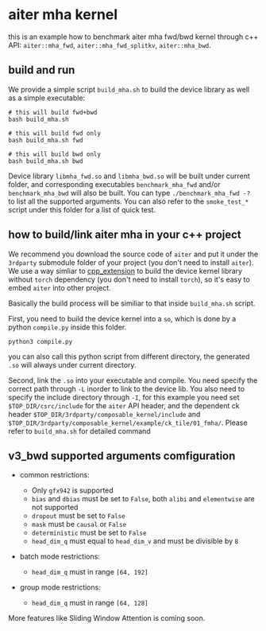 # aiter mha kernel

this is an example how to benchmark aiter mha fwd/bwd kernel through c++ API: `aiter::mha_fwd`, `aiter::mha_fwd_splitkv`, `aiter::mha_bwd`.

## build and run
We provide a simple script `build_mha.sh` to build the device library as well as a simple executable:
```
# this will build fwd+bwd
bash build_mha.sh

# this will build fwd only
bash build_mha.sh fwd

# this will build bwd only
bash build_mha.sh bwd
```
Device library `libmha_fwd.so` and `libmha_bwd.so` will be built under current folder, and corresponding executables `benchmark_mha_fwd` and/or `benchmark_mha_bwd` will also be built. You can type `./benchmark_mha_fwd -?` to list all the supported arguments. You can also refer to the `smoke_test_*` script under this folder for a list of quick test.

## how to build/link aiter mha in your c++ project
We recommend you download the source code of `aiter` and put it under the `3rdparty` submodule folder of your project (you don't need to install `aiter`). We use a way simliar to [cpp_extension](https://github.com/pytorch/pytorch/blob/main/torch/utils/cpp_extension.py) to build the device kernel library without `torch` dependency (you don't need to install `torch`), so it's easy to embed `aiter` into other project.

Basically the build process will be similiar to that inside `build_mha.sh` script.

First, you need to build the device kernel into a `so`, which is done by a python `compile.py` inside this folder.
```
python3 compile.py
```
you can also call this python script from different directory, the generated `.so` will always under current directory.

Second, link the `.so` into your executable and compile. You need specify the correct path through `-L` inorder to link to the device lib. You also need to specify the include directory through `-I`, for this example you need set `$TOP_DIR/csrc/include` for the `aiter` API header, and the dependent ck header `$TOP_DIR/3rdparty/composable_kernel/include` and `$TOP_DIR/3rdparty/composable_kernel/example/ck_tile/01_fmha/`. Please refer to `build_mha.sh` for detailed command

## v3_bwd supported arguments comfiguration
- common restrictions:
    - Only `gfx942` is supported
    - `bias` and `dbias` must be set to `False`, both `alibi` and `elementwise` are not supported
    - `dropout` must be set to `False`
    - `mask` must be `causal` or `False`
    - `deterministic` must be set to `False`
    - `head_dim_q` must equal to `head_dim_v` and must be divisible by `8`

- batch mode restrictions:
    - `head_dim_q` must in range `[64, 192]`

- group mode restrictions:
    - `head_dim_q` must in range `[64, 128]`

More features like Sliding Window Attention is coming soon.
